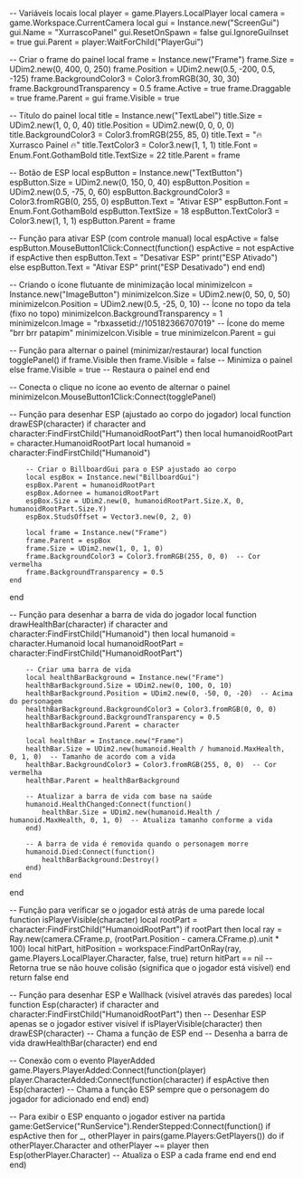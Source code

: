 -- Variáveis locais
local player = game.Players.LocalPlayer
local camera = game.Workspace.CurrentCamera
local gui = Instance.new("ScreenGui")
gui.Name = "XurrascoPanel"
gui.ResetOnSpawn = false
gui.IgnoreGuiInset = true
gui.Parent = player:WaitForChild("PlayerGui")

-- Criar o frame do painel
local frame = Instance.new("Frame")
frame.Size = UDim2.new(0, 400, 0, 250)
frame.Position = UDim2.new(0.5, -200, 0.5, -125)
frame.BackgroundColor3 = Color3.fromRGB(30, 30, 30)
frame.BackgroundTransparency = 0.5
frame.Active = true
frame.Draggable = true
frame.Parent = gui
frame.Visible = true

-- Título do painel
local title = Instance.new("TextLabel")
title.Size = UDim2.new(1, 0, 0, 40)
title.Position = UDim2.new(0, 0, 0, 0)
title.BackgroundColor3 = Color3.fromRGB(255, 85, 0)
title.Text = "🔥 Xurrasco Painel 🔥"
title.TextColor3 = Color3.new(1, 1, 1)
title.Font = Enum.Font.GothamBold
title.TextSize = 22
title.Parent = frame

-- Botão de ESP
local espButton = Instance.new("TextButton")
espButton.Size = UDim2.new(0, 150, 0, 40)
espButton.Position = UDim2.new(0.5, -75, 0, 60)
espButton.BackgroundColor3 = Color3.fromRGB(0, 255, 0)
espButton.Text = "Ativar ESP"
espButton.Font = Enum.Font.GothamBold
espButton.TextSize = 18
espButton.TextColor3 = Color3.new(1, 1, 1)
espButton.Parent = frame

-- Função para ativar ESP (com controle manual)
local espActive = false
espButton.MouseButton1Click:Connect(function()
    espActive = not espActive
    if espActive then
        espButton.Text = "Desativar ESP"
        print("ESP Ativado")
    else
        espButton.Text = "Ativar ESP"
        print("ESP Desativado")
    end
end)

-- Criando o ícone flutuante de minimização
local minimizeIcon = Instance.new("ImageButton")
minimizeIcon.Size = UDim2.new(0, 50, 0, 50)
minimizeIcon.Position = UDim2.new(0.5, -25, 0, 10)  -- Ícone no topo da tela (fixo no topo)
minimizeIcon.BackgroundTransparency = 1
minimizeIcon.Image = "rbxassetid://105182366707019"  -- Ícone do meme "brr brr patapim"
minimizeIcon.Visible = true
minimizeIcon.Parent = gui

-- Função para alternar o painel (minimizar/restaurar)
local function togglePanel()
    if frame.Visible then
        frame.Visible = false  -- Minimiza o painel
    else
        frame.Visible = true  -- Restaura o painel
    end
end

-- Conecta o clique no ícone ao evento de alternar o painel
minimizeIcon.MouseButton1Click:Connect(togglePanel)

-- Função para desenhar ESP (ajustado ao corpo do jogador)
local function drawESP(character)
    if character and character:FindFirstChild("HumanoidRootPart") then
        local humanoidRootPart = character.HumanoidRootPart
        local humanoid = character:FindFirstChild("Humanoid")
        
        -- Criar o BillboardGui para o ESP ajustado ao corpo
        local espBox = Instance.new("BillboardGui")
        espBox.Parent = humanoidRootPart
        espBox.Adornee = humanoidRootPart
        espBox.Size = UDim2.new(0, humanoidRootPart.Size.X, 0, humanoidRootPart.Size.Y)
        espBox.StudsOffset = Vector3.new(0, 2, 0)

        local frame = Instance.new("Frame")
        frame.Parent = espBox
        frame.Size = UDim2.new(1, 0, 1, 0)
        frame.BackgroundColor3 = Color3.fromRGB(255, 0, 0)  -- Cor vermelha
        frame.BackgroundTransparency = 0.5
    end
end

-- Função para desenhar a barra de vida do jogador
local function drawHealthBar(character)
    if character and character:FindFirstChild("Humanoid") then
        local humanoid = character.Humanoid
        local humanoidRootPart = character:FindFirstChild("HumanoidRootPart")
        
        -- Criar uma barra de vida
        local healthBarBackground = Instance.new("Frame")
        healthBarBackground.Size = UDim2.new(0, 100, 0, 10)
        healthBarBackground.Position = UDim2.new(0, -50, 0, -20)  -- Acima do personagem
        healthBarBackground.BackgroundColor3 = Color3.fromRGB(0, 0, 0)
        healthBarBackground.BackgroundTransparency = 0.5
        healthBarBackground.Parent = character
        
        local healthBar = Instance.new("Frame")
        healthBar.Size = UDim2.new(humanoid.Health / humanoid.MaxHealth, 0, 1, 0)  -- Tamanho de acordo com a vida
        healthBar.BackgroundColor3 = Color3.fromRGB(255, 0, 0)  -- Cor vermelha
        healthBar.Parent = healthBarBackground
        
        -- Atualizar a barra de vida com base na saúde
        humanoid.HealthChanged:Connect(function()
            healthBar.Size = UDim2.new(humanoid.Health / humanoid.MaxHealth, 0, 1, 0)  -- Atualiza tamanho conforme a vida
        end)
        
        -- A barra de vida é removida quando o personagem morre
        humanoid.Died:Connect(function()
            healthBarBackground:Destroy()
        end)
    end
end

-- Função para verificar se o jogador está atrás de uma parede
local function isPlayerVisible(character)
    local rootPart = character:FindFirstChild("HumanoidRootPart")
    if rootPart then
        local ray = Ray.new(camera.CFrame.p, (rootPart.Position - camera.CFrame.p).unit * 100)
        local hitPart, hitPosition = workspace:FindPartOnRay(ray, game.Players.LocalPlayer.Character, false, true)
        return hitPart == nil  -- Retorna true se não houve colisão (significa que o jogador está visível)
    end
    return false
end

-- Função para desenhar ESP e Wallhack (visível através das paredes)
local function Esp(character)
    if character and character:FindFirstChild("HumanoidRootPart") then
        -- Desenhar ESP apenas se o jogador estiver visível
        if isPlayerVisible(character) then
            drawESP(character)  -- Chama a função de ESP
        end
        -- Desenha a barra de vida
        drawHealthBar(character)
    end
end

-- Conexão com o evento PlayerAdded
game.Players.PlayerAdded:Connect(function(player)
    player.CharacterAdded:Connect(function(character)
        if espActive then
            Esp(character)  -- Chama a função ESP sempre que o personagem do jogador for adicionado
        end
    end)
end)

-- Para exibir o ESP enquanto o jogador estiver na partida
game:GetService("RunService").RenderStepped:Connect(function()
    if espActive then
        for _, otherPlayer in pairs(game.Players:GetPlayers()) do
            if otherPlayer.Character and otherPlayer ~= player then
                Esp(otherPlayer.Character)  -- Atualiza o ESP a cada frame
            end
        end
    end
end)
